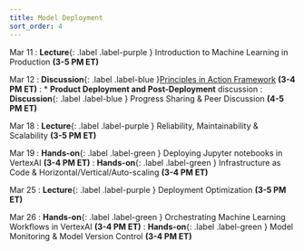 ```yaml
---
title: Model Deployment
sort_order: 4
---
```


Mar 11
: **Lecture**{: .label .label-purple } Introduction to Machine Learning in Production **(3-5 PM ET)**

Mar 12
: **Discussion**{: .label .label-blue }[Principles in Action Framework](https://principlesinaction.vectorinstitute.ai/) **(3-4 PM ET)**
: * **Product Deployment and Post-Deployment** discussion
: **Discussion**{: .label .label-blue } Progress Sharing & Peer Discussion **(4-5 PM ET)**

Mar 18
: **Lecture**{: .label .label-purple } Reliability, Maintainability & Scalability **(3-5 PM ET)**

Mar 19
: **Hands-on**{: .label .label-green } Deploying Jupyter notebooks in VertexAI **(3-4 PM ET)**
: **Hands-on**{: .label .label-green } Infrastructure as Code & Horizontal/Vertical/Auto-scaling **(3-4 PM ET)**

Mar 25
: **Lecture**{: .label .label-purple } Deployment Optimization **(3-5 PM ET)**

Mar 26
: **Hands-on**{: .label .label-green } Orchestrating Machine Learning Workflows in VertexAI **(3-4 PM ET)**
: **Hands-on**{: .label .label-green } Model Monitoring & Model Version Control **(3-4 PM ET)**
